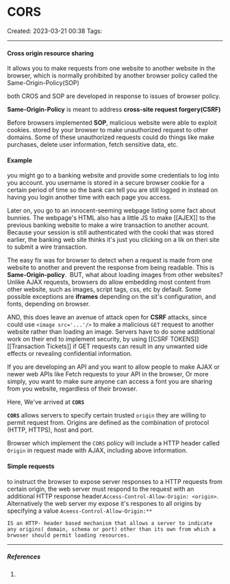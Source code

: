 # CORS
Created: 2023-03-21 00:38
Tags: 
____

#### Cross origin resource sharing

It allows you to make requests from one website to another website in the browser, which is normally prohibited by another browser policy called the Same-Origin-Policy(SOP)

both CROS and SOP are developed in response to issues of browser policy.

__Same-Origin-Policy__ is meant to address __cross-site request forgery(CSRF)__

Before browsers implemented __SOP__, malicious website were able to exploit cookies. stored by your browser to make unauthorized request to other domains. Some of these unauthorized requests could do things like make purchases, delete user information, fetch sensitive data, etc.

#### Example

you might go to a banking website and provide some credentials to log into you account.
you username is stored in a secure browser cookie for a certain period of time so the bank can tell you are still logged in instead on having you login another time with each page you access.

Later on, you go to an innocent-seeming webpage listing some fact about bunnies. The webpage's HTML also has a little JS to make [[AJEX]] to the previous banking website to make a wire transaction to another acount.
Because your session is still authenticated with the cooki that was stored earlier, the banking web site thinks it's just you clicking on a lik on theri site to submit a wire transaction.


The easy fix was for browser to detect when a request is made from one website to another and prevent the response from being readable. 
This is __Same-Origin-policy__.
‌
BUT, what about loading images from other websites?
Unlike AJAX requests, browsers do allow embedding most content from other website, such as images, script tags, css, etc by default.
Some possible exceptions are __iframes__ depending on the sit's configuration, and fonts, depending on browser.

AND, this does leave an avenue of attack open for __CSRF__ attacks, since could use `<image src='...'/>` to make a malicious `GET` request to another website rather than loading an image.
Servers have to do some additional work on their end to implement security, by using [[CSRF TOKENS]] [[Transaction Tickets]] if GET requests can result in any unwanted side effects or revealing confidential information. 

If you are developing an API and you want to allow people to make AJAX or newer web APIs like Fetch requests to your API in the browser, Or more simply, you want to make sure anyone can access a font you are sharing from you website, regardless of their browser.

Here, We've arrived at __`CORS`__

__`CORS`__ allows servers to specify certain trusted `origin` they  are willing to permit request from.
Origins are defined as the combination of protocol (HTTP, HTTPS), host and port.

Browser which implement the `CORS` policy will include a HTTP header called `Origin` in request made with AJAX, including above information.

#### Simple requests

to instruct the browser to expose server responses to a HTTP requests from certain origin, the web server must respond to the request with an additional HTTP response header.`Access-Control-Allow-Origin: <origin>`.
Alternatively the web server my expose it's respones to all origins by specifying a value `Aceess-Control-Allow-Origin:**`



```ad-tip
IS an HTTP- header based mechanism that allows a server to indicate any origins( domain, schema or port) other than its own from which a brwoser should permit loading resources.

```


_____
##### References
1.

